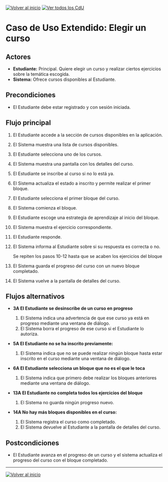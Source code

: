[![Volver al inicio](https://img.shields.io/badge/⬅️_Volver_al_inicio-4CAF50?style=for-the-badge)](../../README.md)
[![Ver todos los CdU](https://img.shields.io/badge/📋_Ver_todos_los_CdU-C62828?style=for-the-badge)](./CasosDeUso.md)

# Caso de Uso Extendido: Elegir un curso

## Actores

- **Estudiante:** Principal. Quiere elegir un curso y realizar ciertos ejercicios sobre la temática escogida.
- **Sistema:** Ofrece cursos disponibles al Estudiante.

## Precondiciones
 
 - El Estudiante debe estar registrado y con sesión iniciada.

## Flujo principal

1.  El Estudiante accede a la sección de cursos disponibles en la aplicación.
2.  El Sistema muestra una lista de cursos disponibles.
3.  El Estudiante selecciona uno de los cursos.
4.  El Sistema muestra una pantalla con los detalles del curso.
5.  El Estudiante se inscribe al curso si no lo está ya.
6.  El Sistema actualiza el estado a inscrito y permite realizar el primer bloque.
7.  El Estudiante selecciona el primer bloque del curso.
8.  El Sistema comienza el bloque.
9.  El Estudiante escoge una estrategia de aprendizaje al inicio del bloque.
10. El Sistema muestra el ejercicio correspondiente.
11. El Estudiante responde.
12. El Sistema informa al Estudiante sobre si su respuesta es correcta o no.

    Se repiten los pasos 10-12 hasta que se acaben los ejercicios del bloque

13. El Sistema guarda el progreso del curso con un nuevo bloque completado.
14. El Sistema vuelve a la pantalla de detalles del curso.

## Flujos alternativos

*   **3A El Estudiante se desinscribe de un curso en progreso**

    1.  El Sistema indica una advertencia de que ese curso ya está en progreso mediante una ventana de diálogo.
    2.  El Sistema borra el progreso de ese curso si el Estudiante lo autoriza.
*   **5A El Estudiante no se ha inscrito previamente:**

    1.  El Sistema indica que no se puede realizar ningún bloque hasta estar inscrito en el curso mediante una ventana de diálogo.
*   **6A El Estudiante selecciona un bloque que no es el que le toca**

    1.  El Sistema indica que primero debe realizar los bloques anteriores mediante una ventana de diálogo.
*   **13A El Estudiante no completa todos los ejercicios del bloque**

    1.  El Sistema no guarda ningún progreso nuevo.
*   **14A No hay más bloques disponibles en el curso:**

    1.  El Sistema registra el curso como completado.
    2.  El Sistema devuelve al Estudiante a la pantalla de detalles del curso.

## Postcondiciones

*   El Estudiante avanza en el progreso de un curso y el sistema actualiza el progreso del curso con el bloque completado.

---

[![Volver al inicio](https://img.shields.io/badge/⬅️_Volver_al_inicio-4CAF50?style=for-the-badge)](../../README.md)
